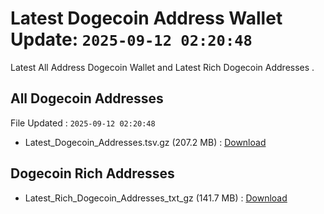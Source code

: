 # Latest Dogecoin Address Wallet Update: `2025-09-12 02:20:48`

Latest All Address Dogecoin Wallet and Latest Rich Dogecoin Addresses .

## All Dogecoin Addresses

File Updated : `2025-09-12 02:20:48`

- Latest_Dogecoin_Addresses.tsv.gz (207.2 MB) : [Download](https://github.com/Pymmdrza/Rich-Address-Wallet/releases/tag/Dogecoin)

## Dogecoin Rich Addresses

- Latest_Rich_Dogecoin_Addresses_txt_gz (141.7 MB) : [Download](https://github.com/Pymmdrza/Rich-Address-Wallet/releases/tag/Dogecoin)
